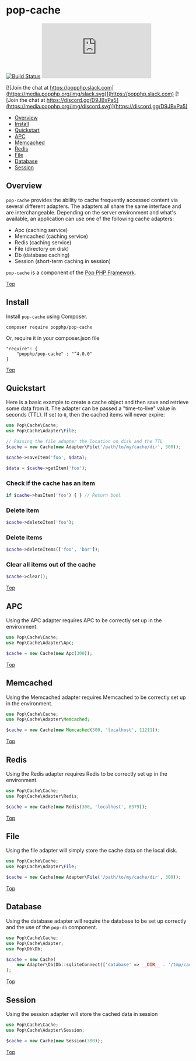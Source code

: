 pop-cache
=========

[![Build Status](https://github.com/popphp/pop-cache/workflows/phpunit/badge.svg)](https://github.com/popphp/pop-cache/actions)
[![Coverage Status](http://cc.popphp.org/coverage.php?comp=pop-cache)](http://cc.popphp.org/pop-cache/)

[![Join the chat at https://popphp.slack.com](https://media.popphp.org/img/slack.svg)](https://popphp.slack.com)
[![Join the chat at https://discord.gg/D9JBxPa5](https://media.popphp.org/img/discord.svg)](https://discord.gg/D9JBxPa5)

* [Overview](#overview)
* [Install](#install)
* [Quickstart](#quickstart)
* [APC](#apc)
* [Memcached](#memcached)
* [Redis](#redis)
* [File](#file)
* [Database](#database)
* [Session](#session)

Overview
--------
`pop-cache` provides the ability to cache frequently accessed content via several different adapters.
The adapters all share the same interface and are interchangeable. Depending on the server environment
and what's available, an application can use one of the following cache adapters:

* Apc (caching service)
* Memcached (caching service)
* Redis (caching service)
* File (directory on disk)
* Db (database caching)
* Session (short-term caching in session)

`pop-cache` is a component of the [Pop PHP Framework](http://www.popphp.org/).

[Top](#pop-cache)

Install
-------

Install `pop-cache` using Composer.

    composer require popphp/pop-cache

Or, require it in your composer.json file

    "require": {
        "popphp/pop-cache" : "^4.0.0"
    }

[Top](#pop-cache)

Quickstart
----------

Here is a basic example to create a cache object and then save and retrieve some data from it.
The adapter can be passed a "time-to-live" value in seconds (TTL). If set to `0`, then the cached
items will never expire:

```php
use Pop\Cache\Cache;
use Pop\Cache\Adapter\File;

// Passing the file adapter the location on disk and the TTL
$cache = new Cache(new Adapter\File('/path/to/my/cache/dir', 300));

$cache->saveItem('foo', $data);

$data = $cache->getItem('foo');
```

### Check if the cache has an item

```php
if $cache->hasItem('foo') { } // Return bool
```

### Delete item

```php
$cache->deleteItem('foo');
```

### Delete items

```php
$cache->deleteItems(['foo', 'bar']);
```

### Clear all items out of the cache

```php
$cache->clear();
```

[Top](#pop-cache)

APC
---

Using the APC adapter requires APC to be correctly set up in the environment.

```php
use Pop\Cache\Cache;
use Pop\Cache\Adapter\Apc;

$cache = new Cache(new Apc(300));
```

[Top](#pop-cache)

Memcached
---------

Using the Memcached adapter requires Memcached to be correctly set up in the environment.

```php
use Pop\Cache\Cache;
use Pop\Cache\Adapter\Memcached;

$cache = new Cache(new Memcached(300, 'localhost', 11211));
```

[Top](#pop-cache)

Redis
-----

Using the Redis adapter requires Redis to be correctly set up in the environment.

```php
use Pop\Cache\Cache;
use Pop\Cache\Adapter\Redis;

$cache = new Cache(new Redis(300, 'localhost', 6379));
```

[Top](#pop-cache)

File
----

Using the file adapter will simply store the cache data on the local disk.

```php
use Pop\Cache\Cache;
use Pop\Cache\Adapter\File;

$cache = new Cache(new Adapter\File('/path/to/my/cache/dir', 300));
```

[Top](#pop-cache)

Database
--------

Using the database adapter will require the database to be set up correctly and the use of
the `pop-db` component.

```php
use Pop\Cache\Cache;
use Pop\Cache\Adapter;
use Pop\Db\Db;

$cache = new Cache(
    new Adapter\Db(Db::sqliteConnect(['database' => __DIR__ . '/tmp/cache.sqlite']), 300)
);
```

[Top](#pop-cache)

Session
-------

Using the session adapter will store the cached data in session

```php
use Pop\Cache\Cache;
use Pop\Cache\Adapter\Session;

$cache = new Cache(new Session(300));
```

[Top](#pop-cache)
